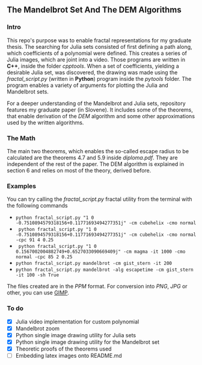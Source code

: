 

The Mandelbrot Set And The DEM Algorithms
-------------------------------------

### Intro

This repo's purpose was to enable fractal representations for my graduate thesis. The searching for Julia sets consisted of first defining a path along, which coefficients of a polynomial were defined. This creates a series of Julia images, which are joint into a video. Those programs are written in **C++**, inside the folder *cpptools*. When a set of coefficients, yielding a desirable Julia set, was discovered, the drawing was made using the *fractal_script.py* (written in **Python**) program inside the *pytools* folder. The program enables a variety of arguments for plotting the Julia and Mandelbrot sets.

For a deeper understanding of the Mandelbrot and Julia sets, repository features my graduate paper (in Slovene). It includes some of the theorems, that enable derivation of the *DEM* algorithm and some other approximations used by the written algorithms.

### The Math

The main two theorems, which enables the so-called escape radius to be calculated are the theorems 4.7 and 5.9 inside *diploma.pdf*. They are independent of the rest of the paper. The DEM algorithm is explained in section 6 and relies on most of the theory, derived before.

### Examples

You can try calling the *fractal_script.py* fractal utility from the terminal with  the following commands

- `python fractal_script.py "1 0 -0.7510894579318156+0.11771693494277351j" -cm cubehelix -cmo normal`
- ` python fractal_script.py "1 0 -0.7510894579318156+0.11771693494277351j" -cm cubehelix -cmo normal -cpc 91 4 0.25`
- ` python fractal_script.py "1 0 0.1567002004882749+0.6527033090669409j" -cm magma -it 1000 -cmo normal -cpc 85 2 0.25`
- `python fractal_script.py mandelbrot -cm gist_stern -it 200`
- `python fractal_script.py mandelbrot -alg escapetime -cm gist_stern -it 100 -sh True`

The files created are in the *PPM* format. For conversion into *PNG*, *JPG* or other, you can use [GIMP](https://www.gimp.org/).

### To do

- [x] Julia video implementation for custom polynomial
- [x] Mandelbrot zoom 
- [x] Python single image drawing utility for Julia sets
- [x] Python single image drawing utility for the Mandelbrot set
- [x] Theoretic proofs of the theorems used
- [ ] Embedding latex images onto README.md